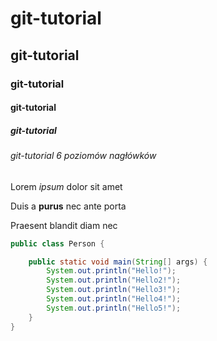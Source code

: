 # git-tutorial
## git-tutorial
### git-tutorial
#### git-tutorial
##### git-tutorial
###### git-tutorial 6 poziomów nagłówków

[//]: # (###### git-tutorial komentarz)

Lorem _ipsum_ dolor sit amet

Duis a **purus** nec ante porta

Praesent blandit diam nec

```java
public class Person {

    public static void main(String[] args) {
        System.out.println("Hello!");
        System.out.println("Hello2!");
        System.out.println("Hello3!");
        System.out.println("Hello4!");
        System.out.println("Hello5!");
    }
}
```